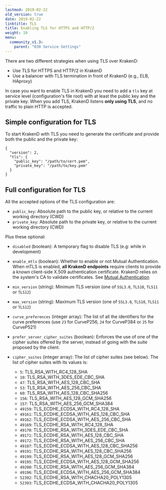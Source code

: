 ```yaml
---
lastmod: 2019-02-22
old_version: true
date: 2019-02-22
linktitle: TLS
title: Enabling TLS for HTTPS and HTTP/2
weight: 10
menu:
  community_v1.3:
    parent: "030 Service Settings"
---
```

There are two different strategies when using TLS over KrakenD:

- Use TLS for HTTPS and HTTP/2 in KrakenD
- Use a balancer with TLS termination in front of KrakenD (e.g., ELB, HAproxy)

In case you want to enable TLS in KrakenD you need to add a `tls` key at service level (configuration's file root) with at least the public key and the private key. When you add TLS, KrakenD listens **only using TLS**, and no traffic to plain HTTP is accepted.

## Simple configuration for TLS
To start KrakenD with TLS you need to generate the certificate and provide both the public and the private key:

    {
      "version": 2,
      "tls": {
        "public_key": "/path/to/cert.pem",
        "private_key": "/path/to/key.pem"
      }
    }

## Full configuration for TLS
All the accepted options of the TLS configuration are:


- `public_key`: Absolute path to the public key, or relative to the current working directory (CWD)
- `private_key`: Absolute path to the private key, or relative to the current working directory (CWD)

Plus these optional:

- `disabled` (boolean): A temporary flag to disable TLS (e.g: while in development)
- `enable_mtls` (boolean): Whether to enable or not Mutual Authentication. When mTLS is enabled, **all KrakenD endpoints** require clients to provide a known client-side X.509 authentication certificate. KrakenD relies on the system's CA to validate certificates. See [Mutual Authentication](/docs/authorization/mutual-authentication/)
- `min_version` (string): Minimum TLS version (one of `SSL3.0`, `TLS10`, `TLS11` or `TLS12`)
- `max_version` (string): Maximum TLS version (one of `SSL3.0`, `TLS10`, `TLS11` or `TLS12`)
- `curve_preferences` (integer array): The list of all the identifiers for the curve preferences (use `23` for CurveP256, `24` for CurveP384 or `25` for CurveP521)
- `prefer_server_cipher_suites` (boolean): Enforces the use of one of the cipher suites offered by the server, instead of going with the suite proposed by the client.
- `cipher_suites` (integer array): The list of cipher suites (see below).
The list of cipher suites with its values is:

  - `5`: TLS_RSA_WITH_RC4_128_SHA
  - `10`: TLS_RSA_WITH_3DES_EDE_CBC_SHA
  - `47`: TLS_RSA_WITH_AES_128_CBC_SHA
  - `53`: TLS_RSA_WITH_AES_256_CBC_SHA
  - `60`: TLS_RSA_WITH_AES_128_CBC_SHA256
  - `156`: TLS_RSA_WITH_AES_128_GCM_SHA256
  - `157`: TLS_RSA_WITH_AES_256_GCM_SHA384
  - `49159`: TLS_ECDHE_ECDSA_WITH_RC4_128_SHA
  - `49161`: TLS_ECDHE_ECDSA_WITH_AES_128_CBC_SHA
  - `49162`: TLS_ECDHE_ECDSA_WITH_AES_256_CBC_SHA
  - `49169`: TLS_ECDHE_RSA_WITH_RC4_128_SHA
  - `49170`: TLS_ECDHE_RSA_WITH_3DES_EDE_CBC_SHA
  - `49171`: TLS_ECDHE_RSA_WITH_AES_128_CBC_SHA
  - `49172`: TLS_ECDHE_RSA_WITH_AES_256_CBC_SHA
  - `49187`: TLS_ECDHE_ECDSA_WITH_AES_128_CBC_SHA256
  - `49191`: TLS_ECDHE_RSA_WITH_AES_128_CBC_SHA256
  - `49199`: TLS_ECDHE_RSA_WITH_AES_128_GCM_SHA256
  - `49195`: TLS_ECDHE_ECDSA_WITH_AES_128_GCM_SHA256
  - `49200`: TLS_ECDHE_RSA_WITH_AES_256_GCM_SHA384
  - `49196`: TLS_ECDHE_ECDSA_WITH_AES_256_GCM_SHA384
  - `52392`: TLS_ECDHE_RSA_WITH_CHACHA20_POLY1305
  - `52393`: TLS_ECDHE_ECDSA_WITH_CHACHA20_POLY1305
